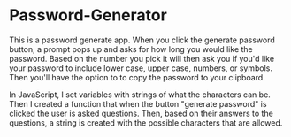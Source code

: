 # Password-Generator
This is a password generate app. When you click the generate password button, a prompt pops up and asks for how long you would like the password. Based on the number you pick it will then ask you if you'd like your password to include lower case, upper case, numbers, or symbols. Then you'll have the option to to copy the password to your clipboard. 

In JavaScript, I set variables with strings of what the characters can be. Then I created a function that when the button "generate password" is clicked the user is asked questions. Then, based on their answers to the questions, a string is created with the possible characters that are allowed. 